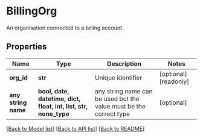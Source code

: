 # BillingOrg

An organisation connected to a billing account.

## Properties
Name | Type | Description | Notes
------------ | ------------- | ------------- | -------------
**org_id** | **str** | Unique identifier | [optional] [readonly] 
**any string name** | **bool, date, datetime, dict, float, int, list, str, none_type** | any string name can be used but the value must be the correct type | [optional]

[[Back to Model list]](../README.md#documentation-for-models) [[Back to API list]](../README.md#documentation-for-api-endpoints) [[Back to README]](../README.md)


